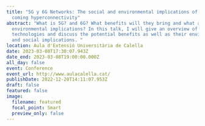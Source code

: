 ```yaml
---
title: "5G y 6G Networks: The social and environmental implications of the
  coming hyperconnectivity"
abstract: "What is 5G? and 6G? What benefits will they bring and what are their
  environmental implications? In this talk, I will give an overview of these
  technologies and discuss the potential benefits as well as their environmental
  and social implications. "
location: Aula d'Extensió Universitària de Calella
date: 2023-03-08T17:30:07.943Z
date_end: 2023-03-08T19:00:00.000Z
all_day: false
event: Conference
event_url: http://www.aulacalella.cat/
publishDate: 2022-12-20T14:11:07.953Z
draft: false
featured: false
image:
  filename: featured
  focal_point: Smart
  preview_only: false
---
```

